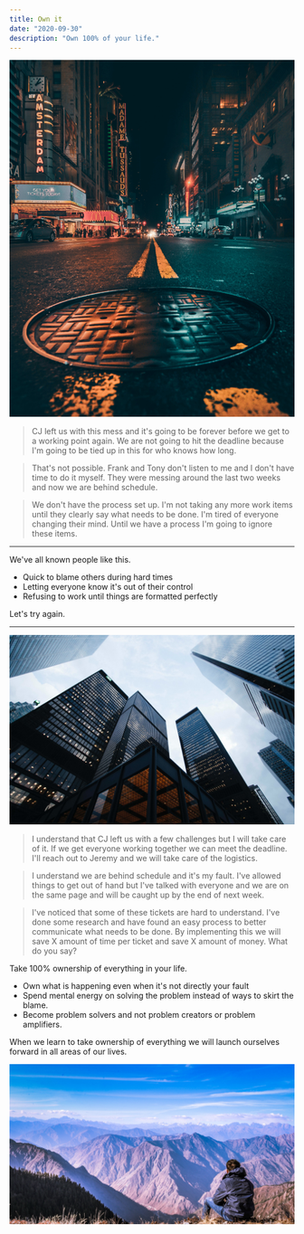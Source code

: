 ```yaml
---
title: Own it
date: "2020-09-30"
description: "Own 100% of your life."
---
```


![Sewer](./sewer.jpg)

> CJ left us with this mess and it's going to be forever before we get to a working point again. We are not going to hit the deadline because I'm going to be tied up in this for who knows how long.

> That's not possible. Frank and Tony don't listen to me and I don't have time to do it myself. They were messing around the last two weeks and now we are behind schedule.

> We don't have the process set up. I'm not taking any more work items until they clearly say what needs to be done. I'm tired of everyone changing their mind. Until we have a process I'm going to ignore these items.

---

We've all known people like this.

- Quick to blame others during hard times
- Letting everyone know it's out of their control
- Refusing to work until things are formatted perfectly

Let's try again.

---

![City](./city.jpg)

> I understand that CJ left us with a few challenges but I will take care of it. If we get everyone working together we can meet the deadline. I'll reach out to Jeremy and we will take care of the logistics.

> I understand we are behind schedule and it's my fault. I've allowed things to get out of hand but I've talked with everyone and we are on the same page and will be caught up by the end of next week.

> I've noticed that some of these tickets are hard to understand. I've done some research and have found an easy process to better communicate what needs to be done. By implementing this we will save X amount of time per ticket and save X amount of money. What do you say?

Take 100% ownership of everything in your life.

- Own what is happening even when it's not directly your fault
- Spend mental energy on solving the problem instead of ways to skirt the blame.
- Become problem solvers and not problem creators or problem amplifiers.

When we learn to take ownership of everything we will launch ourselves forward in all areas of our lives.

![family](./peak.jpg)
